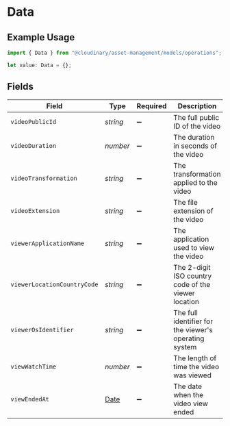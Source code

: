 # Data

## Example Usage

```typescript
import { Data } from "@cloudinary/asset-management/models/operations";

let value: Data = {};
```

## Fields

| Field                                                                                         | Type                                                                                          | Required                                                                                      | Description                                                                                   |
| --------------------------------------------------------------------------------------------- | --------------------------------------------------------------------------------------------- | --------------------------------------------------------------------------------------------- | --------------------------------------------------------------------------------------------- |
| `videoPublicId`                                                                               | *string*                                                                                      | :heavy_minus_sign:                                                                            | The full public ID of the video                                                               |
| `videoDuration`                                                                               | *number*                                                                                      | :heavy_minus_sign:                                                                            | The duration in seconds of the video                                                          |
| `videoTransformation`                                                                         | *string*                                                                                      | :heavy_minus_sign:                                                                            | The transformation applied to the video                                                       |
| `videoExtension`                                                                              | *string*                                                                                      | :heavy_minus_sign:                                                                            | The file extension of the video                                                               |
| `viewerApplicationName`                                                                       | *string*                                                                                      | :heavy_minus_sign:                                                                            | The application used to view the video                                                        |
| `viewerLocationCountryCode`                                                                   | *string*                                                                                      | :heavy_minus_sign:                                                                            | The 2-digit ISO country code of the viewer location                                           |
| `viewerOsIdentifier`                                                                          | *string*                                                                                      | :heavy_minus_sign:                                                                            | The full identifier for the viewer's operating system                                         |
| `viewWatchTime`                                                                               | *number*                                                                                      | :heavy_minus_sign:                                                                            | The length of time the video was viewed                                                       |
| `viewEndedAt`                                                                                 | [Date](https://developer.mozilla.org/en-US/docs/Web/JavaScript/Reference/Global_Objects/Date) | :heavy_minus_sign:                                                                            | The date when the video view ended                                                            |